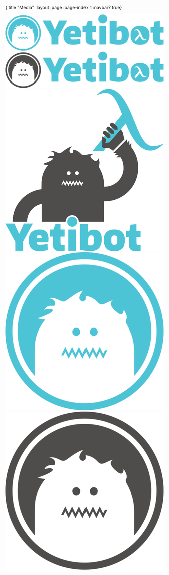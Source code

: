{:title "Media"
 :layout :page
 :page-index 1
 :navbar? true}

![Yetibot lambda](/img/yetibot_lambda_blue.svg)
![Yetibot lambda](/img/yetibot_lambda_blue_with_grey.svg)
![Yetibot logo](/img/yetibot_logo.svg)
![Yetibot mark blue](/img/yetibot_mark_blue.svg)
![Yetibot mark grey](/img/yetibot_mark_grey.svg)
